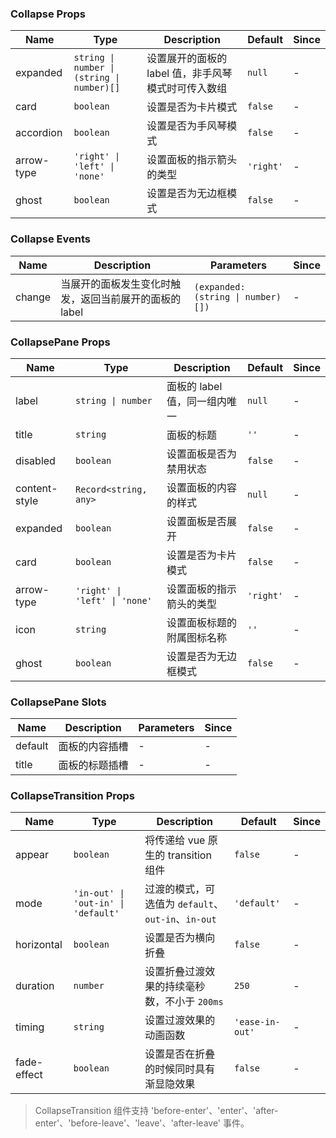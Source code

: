 ### Collapse Props

| Name       | Type                      | Description                                                       | Default  | Since |
| ---------- | ------------------------- | ---------------------------------------------------------- | ------- | --- |
| expanded   | `string \| number \| (string \| number)[]` | 设置展开的面板的 label 值，非手风琴模式时可传入数组        | `null`    | - |
| card       | `boolean`                   | 设置是否为卡片模式                                         | `false`   | - |
| accordion  | `boolean`                   | 设置是否为手风琴模式                                       | `false`   | - |
| arrow-type | `'right' \| 'left' \| 'none'`                    | 设置面板的指示箭头的类型 | `'right'` | - |
| ghost      | `boolean`                   | 设置是否为无边框模式                                       | `false`   | - |

### Collapse Events

| Name      | Description                                                   | Parameters            | Since |
| --------- | ------------------------------------------------------ | --------------- | --- |
| change | 当展开的面板发生变化时触发，返回当前展开的面板的 label | `(expanded: (string \| number)[])` | - |

### CollapsePane Props

| Name          | Type             | Description                                                       | Default  | Since |
| ------------- | ---------------- | ---------------------------------------------------------- | ------- | --- |
| label         | `string \| number` | 面板的 label 值，同一组内唯一                              | `null`    | - |
| title         | `string`           | 面板的标题                                                 | `''`      | - |
| disabled      | `boolean`          | 设置面板是否为禁用状态                                     | `false`   | - |
| content-style | `Record<string, any>`           | 设置面板的内容的样式                                       | `null`    | - |
| expanded      | `boolean`          | 设置面板是否展开                                           | `false`   | - |
| card          | `boolean`          | 设置是否为卡片模式                                         | `false`   | - |
| arrow-type    | `'right' \| 'left' \| 'none'`           | 设置面板的指示箭头的类型 | `'right'` | - |
| icon          | `string`           | 设置面板标题的附属图标名称                                 | `''`      | - |
| ghost         | `boolean`          | 设置是否为无边框模式                                       | `false`   | - |

### CollapsePane Slots

| Name    | Description           | Parameters | Since |
| ------- | -------------- | --- | --- |
| default | 面板的内容插槽 | - | - |
| title   | 面板的标题插槽 | - | - |

### CollapseTransition Props

| Name        | Type    | Description                                               | Default        | Since |
| ----------- | ------- | -------------------------------------------------- | ------------- | --- |
| appear      | `boolean` | 将传递给 vue 原生的 transition 组件                | `false`         | - |
| mode        | `'in-out' \| 'out-in' \| 'default'`  | 过渡的模式，可选值为 `default`、`out-in`、`in-out` | `'default'`     | - |
| horizontal  | `boolean` | 设置是否为横向折叠                                 | `false`         | - |
| duration    | `number`  | 设置折叠过渡效果的持续毫秒数，不小于 `200ms`                       | `250`           | - |
| timing      | `string`  | 设置过渡效果的动画函数                             | `'ease-in-out'` | - |
| fade-effect | `boolean` | 设置是否在折叠的时候同时具有渐显隐效果             | `false`         | - |

> CollapseTransition 组件支持 'before-enter'、'enter'、'after-enter'、'before-leave'、'leave'、'after-leave' 事件。
